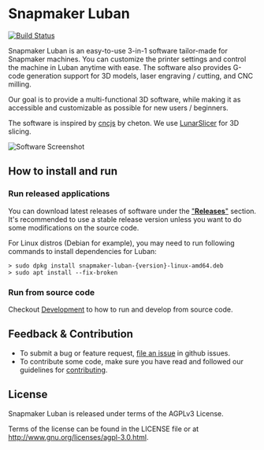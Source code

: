 Snapmaker Luban
===============

[![Build Status](https://github.com/Snapmaker/Luban/workflows/Build%20on%20Release%20created/badge.svg)](https://github.com/Snapmaker/Luban/actions)

Snapmaker Luban is an easy-to-use 3-in-1 software tailor-made for Snapmaker machines.
You can customize the printer settings and control the machine in Luban anytime with ease.
The software also provides G-code generation support for 3D models, laser engraving / cutting, and CNC milling.

Our goal is to provide a multi-functional 3D software, while making it as accessible and customizable as possible for new users / beginners.

The software is inspired by [cncjs](https://github.com/cncjs/cncjs) by cheton.
We use [LunarSlicer](https://github.com/Snapmaker/LunarSlicer) for 3D slicing.

![Software Screenshot](https://user-images.githubusercontent.com/3749551/219274513-0f0d1e56-2e0a-4c9b-ad8b-7b5801a00cde.jpg)


## How to install and run

### Run released applications

You can download latest releases of software under the ["**Releases**"](https://github.com/Snapmaker/Luban/releases) section.
It's recommended to use a stable release version unless you want to do some modifications on the source code.

For Linux distros (Debian for example), you may need to run following commands to install dependencies for Luban:

```Bashhist
> sudo dpkg install snapmaker-luban-{version}-linux-amd64.deb
> sudo apt install --fix-broken
```

### Run from source code

Checkout [Development](./docs/Development.md) to how to run and develop from source code.

## Feedback & Contribution

- To submit a bug or feature request, [file an issue](https://github.com/Snapmaker/Luban/issues/new) in github issues.
- To contribute some code, make sure you have read and followed our guidelines for [contributing](https://github.com/Snapmaker/Luban/blob/master/CONTRIBUTING.md).

## License
Snapmaker Luban is released under terms of the AGPLv3 License.

Terms of the license can be found in the LICENSE file or at http://www.gnu.org/licenses/agpl-3.0.html.
